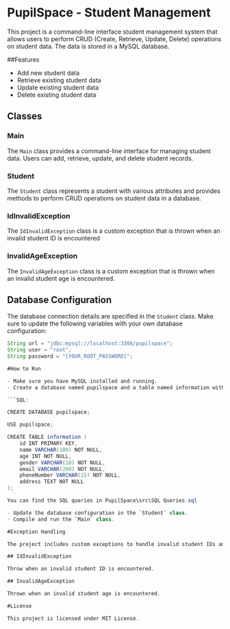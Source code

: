 # PupilSpace - Student Management
This project is a command-line interface student management system that allows users to perform CRUD (Create, Retrieve, Update, Delete) operations on student data. The data is stored in a MySQL database.

##Features

- Add new student data
- Retrieve existing student data
- Update existing student data
- Delete existing student data

## Classes

### Main

The `Main` class provides a command-line interface for managing student data. Users can add, retrieve, update, and delete student records.

### Student

The `Student` class represents a student with various attributes and provides methods to perform CRUD operations on student data in a database.

### IdInvalidException

The `IdInvalidException` class is a custom exception that is thrown when an invalid student ID is encountered

### InvalidAgeException

The `InvalidAgeException` class is a custom exception that is thrown when an invalid student age is encountered.

## Database Configuration

The database connection details are specified in the `Student` class. Make sure to update the following variables with your own database configuration:

```java
String url = "jdbc:mysql://localhost:3306/pupilspace";
String user = "root";
String password = "[YOUR_ROOT_PASSWORD]";

#How to Run

- Make sure you have MySQL installed and running.
- Create a database named pupilspace and a table named information with the following schema:

```SQL:

CREATE DATABASE pupilspace;

USE pupilspace;

CREATE TABLE information (
	id INT PRIMARY KEY,
	name VARCHAR(100) NOT NULL,
	age INT NOT NULL,
	gender VARCHAR(10) NOT NULL,
	email VARCHAR(200) NOT NULL,
	phoneNumber VARCHAR(15) NOT NULL,
	address TEXT NOT NULL
);

You can find the SQL queries in PupilSpace\src\SQL Queries.sql

- Update the database configuration in the `Student` class.
- Compile and run the `Main` class.

#Exception Handling

The project includes custom exceptions to handle invalid student IDs and ages:

## IdInvalidException

Throw when an invalid student ID is encountered.

## InvalidAgeException

Thrown when an invalid student age is encountered.

#License

This project is licensed under MIT License.
